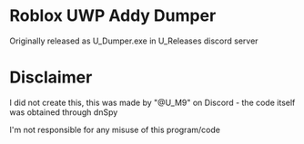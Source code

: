 # Roblox UWP Addy Dumper
Originally released as U_Dumper.exe in U_Releases discord server

# Disclaimer
I did not create this, this was made by "@U_M9" on Discord - the code itself was obtained through dnSpy

I'm not responsible for any misuse of this program/code
